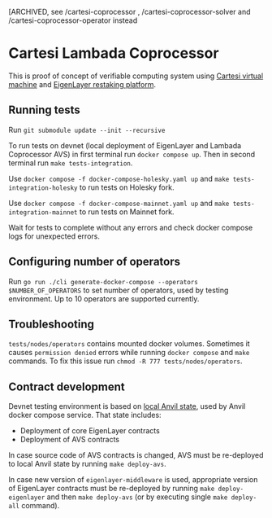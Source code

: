 [ARCHIVED, see /cartesi-coprocessor , /cartesi-coprocessor-solver and /cartesi-coprocessor-operator instead

# Cartesi Lambada Coprocessor

This is proof of concept of verifiable computing system using  [Cartesi virtual machine](https://github.com/zippiehq/cartesi-lambada) and [EigenLayer restaking platform](https://github.com/Layr-Labs/eigenlayer-contracts).

## Running tests

Run `git submodule update --init --recursive`

To run tests on devnet (local deployment of EigenLayer and Lambada Coprocessor AVS) in first terminal run `docker compose up`. Then in second terminal run `make tests-integration`.

Use `docker compose -f docker-compose-holesky.yaml up` and `make tests-integration-holesky` to run tests on Holesky fork.

Use `docker compose -f docker-compose-mainnet.yaml up` and `make tests-integration-mainnet` to run tests on Mainnet fork.

Wait for tests to complete without any errors and check docker compose logs for unexpected errors.

## Configuring number of operators

Run `go run ./cli generate-docker-compose --operators $NUMBER_OF_OPERATORS` to set number of operators, used by testing environment. Up to 10 operators are supported currently.

## Troubleshooting

`tests/nodes/operators` contains mounted docker volumes. Sometimes it causes `permission denied` errors while running `docker compose` and `make` commands. To fix this issue run `chmod -R 777 tests/nodes/operators`.

## Contract development

Devnet testing environment is based on [local Anvil state](./tests/anvil/avs-and-eigenlayer-deployed-anvil-state.json), used by Anvil docker compose service. That state includes:

- Deployment of core EigenLayer contracts
- Deployment of AVS contracts

In case source code of AVS contracts is changed, AVS must be re-deployed to local Anvil state by running `make deploy-avs`.

In case new version of `eigenlayer-middleware` is used, appropriate version of EigenLayer contracts must be re-deployed by running `make deploy-eigenlayer` and then `make deploy-avs` (or by executing single `make deploy-all` command).
